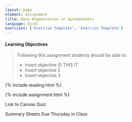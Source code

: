 ```yaml
---
layout: page
element: assignment
title: Data Organization in Spreadsheets                
language: Excel
exercises: ['Exercise Template', 'Exercise Template']
---
```


#### Learning Objectives

> Following this assignment students should be able to:
>
> - Insert objective IS THIS IT
> - Insert objective 2
> - Insert objective 3

{% include reading.html %}

{% include assignment.html %}

<!-- End of Assignments Template - Be sure to keep the include statements -->



Link to Canvas Quiz



Summary Sheets Due Thursday in Class